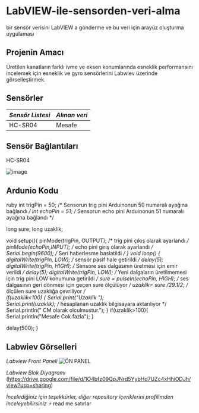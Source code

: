 # LabVIEW-ile-sensorden-veri-alma
bir sensör verisini LabVIEW a gönderme ve bu veri için arayüz oluşturma uygulaması

## Projenin Amacı
Üretilen kanatların farklı ivme ve eksen konumlarında esneklik performansını incelemek için esneklik ve gyro sensörlerini Labwiev üzerinde görselleştirmek.


## Sensörler ##
*Sensör Listesi*  | *Alınan veri*
------------- | -------------
HC-SR04 | Mesafe



## Sensör Bağlantıları ##
HC-SR04

![image](https://user-images.githubusercontent.com/101727667/172135493-fdf5222c-c977-49db-af14-450cef4b9014.png)


## Ardunio Kodu ##
ruby
int trigPin = 50; /* Sensorun trig pini Arduinonun 50 numaralı ayağına bağlandı */
int echoPin = 51;  /* Sensorun echo pini Arduinonun 51 numaralı ayağına bağlandı */

long sure;
long uzaklik;

void setup(){
  pinMode(trigPin, OUTPUT); /* trig pini çıkış olarak ayarlandı */
  pinMode(echoPin,INPUT); /* echo pini giriş olarak ayarlandı */
  Serial.begin(9600); /* Seri haberlesme baslatildi */
}
void loop()
{
  digitalWrite(trigPin, LOW); /* sensör pasif hale getirildi */
  delay(5);
  digitalWrite(trigPin, HIGH); /* Sensore ses dalgasının üretmesi için emir verildi */
  delay(5);
  digitalWrite(trigPin, LOW);  /* Yeni dalgaların üretilmemesi için trig pini LOW konumuna getirildi */ 
  sure = pulseIn(echoPin, HIGH); /* ses dalgasının geri dönmesi için geçen sure ölçülüyor */
  uzaklik= sure /29.1/2; /* ölçülen sure uzaklığa çevriliyor */            
  if(uzaklik<100)
  {
  Serial.print("Uzaklik ");  
  Serial.print(uzaklik); /* hesaplanan uzaklık bilgisayara aktarılıyor */
  Serial.println(" CM olarak olculmustur.");  }
  if(uzaklik>100){
    Serial.println("Mesafe Cok fazla");
  }
  
    
  delay(500); 
}

## Labwiev Görselleri ##
*Labview Front Paneli*
![ÖN PANEL](https://user-images.githubusercontent.com/101727667/172136488-dc9d431e-07c7-48d8-85bf-fe59b9bcfa0c.PNG)

*Labview Blok Diyagramı*
(https://drive.google.com/file/d/1O4bfz09QpJNrd5YybHd7UZc4xHhiODJh/view?usp=sharing)

*İncelediğiniz için teşekkürler, diğer repository içeriklerini profilimden inceleyebilirsiniz :zap:* read me satırlar
